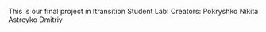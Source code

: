 This is our final project in Itransition Student Lab!
Creators: Pokryshko Nikita
          Astreyko Dmitriy
          
